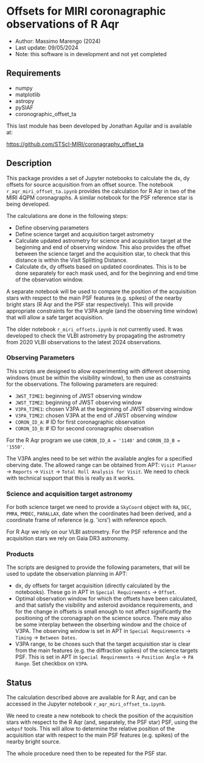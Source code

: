 # Offsets for MIRI coronagraphic observations of R Aqr
- Author: Massimo Marengo (2024)
- Last update: 09/05/2024
- Note: this software is in development and not yet completed

## Requirements ##
- numpy
- matplotlib
- astropy
- pySIAF
- coronographic_offset_ta

This last module has been developed by Jonathan Aguilar and is available at:

https://github.com/STScI-MIRI/coronagraphy_offset_ta

## Description ##

This package provides a set of Jupyter notebooks to calculate the dx, dy
offsets for source acquisition from an offset source. The notebook 
`r_aqr_miri_offset_ta.ipynb` provides the calculation for R Aqr in two of
the MIRI 4QPM coronagraphs. A similar notebook for the PSF reference star
is being developed.

The calculations are done in the following steps:

- Define observing parameters
- Define science target and acquisition target astrometry
- Calculate updated astrometry for science and acquisition target
  at the beginning and end of observing window. This also provides the
  offset between the science target and the acquisition star, to check
  that this distance is within the Visit Splitting Distance.
- Calculate dx, dy offsets based on updated coordinates. This is to be done
  separately for each mask used, and for the beginning and end time of the
  observation window.

A separate notebook will be used to compare the position of the acquisition
stars with respect to the main PSF features (e.g. spikes) of the nearby bright
stars (R Aqr and the PSF star respectively). This will provide appropriate
constraints for the V3PA angle (and the observing time window) that will 
allow a safe target acquisition.

The older notebook `r_miri_offsets.ipynb` is not currently used. It was
developed to check the VLBI astrometry by propagating the astrometry from 
2020 VLBI observations to the latest 2024 observations.

### Observing Parameters ###

This scripts are designed to allow experimenting with different obserning
windows (must be within the visibility window), to then use as constraints
for the observations. The following parameters are required:

- `JWST_TIME1`: beginning of JWST observing window
- `JWST_TIME2`: beginning of JWST observing window
- `V3PA_TIME1`: chosen V3PA at the beginning of JWST observing window
- `V3PA_TIME2`: chosen V3PA at the end of JWST observing window
- `CORON_ID_A`: # ID for first coronagraphic observation
- `CORON_ID_B`: # ID for second coronagraphic observation

For the R Aqr program we use `CORON_ID_A = '1140'` and `CORON_ID_B = '1550'`.

The V3PA angles need to be set within the available angles for a specified
oberving date. The allowed range can be obtained from APT: `Visit Planner` ->
`Reports` -> `Visit` -> `Total Roll Analysis for Visit`. We need to check with
technical support that this is really as it works.

### Science and acquisition target astronomy ###

For both science target we need to provide a `SkyCoord` object with `RA`, `DEC`,
`PMRA`, `PMDEC`, `PARALLAX`, date when the coordinates had been derived, and
a coordinate frame of reference (e.g. 'icrs') with reference epoch.

For R Aqr we rely on our VLBI astrometry. For the PSF reference and the 
acquisition stars we rely on Gaia DR3 astronomy.

### Products ###

The scripts are designed to provide the following parameters, that will be
used to update the observation planning in APT:

- dx, dy offsets for target acquisition (directly calculated by the notebooks).
  These go in APT in `Special Requirements` -> `Offset`.
- Optimal observation window for which the offsets have been calculated,
  and that satisfy the visibility and asteroid avoidance requirements, and for
  the change in offsets is small enough to not affect significantly the
  positioning of the coronagraph on the science source. There may also be
  some interplay between the obserbing window and the choice of V3PA. The
  observing window is set in APT in `Special Requirements` -> `Timing` ->
  `Between Dates`.
- V3PA range, to be choses such that the target acquisition star is clear from
  the main features (e.g. the diffraction spikes) of the science targets PSF.
  This is set in APT in `Special Requirements` -> `Position Angle` ->
  `PA Range`. Set checkbox on `V3PA`.

## Status ##

The calculation described above are available for R Aqr, and can be accessed
in the Jupyter notebook `r_aqr_miri_offset_ta.ipynb`.

We need to create a new notebook to check the position of the acquisition
stars with respect to the R Aqr (and, separately, the PSF star) PSF, using
the `webpsf` tools. This will allow to determine the relative position of
the acquisition star with respect to the main PSF features (e.g. spikes) of
the nearby bright source.

The whole procedure need then to be repeated for the PSF star.
